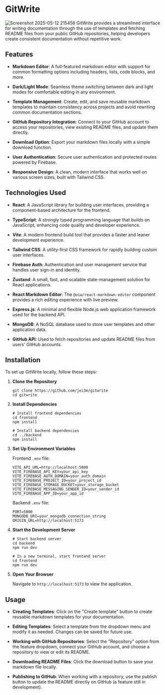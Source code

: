 # GitWrite
 
![Screenshot 2025-05-12 215456](https://github.com/user-attachments/assets/7033c098-7357-4156-9e60-456eb39495bd)
GitWrite provides a streamlined interface for writing documentation through the use of templates and fetching README files from your public GitHub repositories, helping developers create consistent documentation without repetitive work.

## Features

- **Markdown Editor**: A full-featured markdown editor with support for common formatting options including headers, lists, code blocks, and more.

- **Dark/Light Mode**: Seamless theme switching between dark and light modes for comfortable editing in any environment.

- **Template Management**: Create, edit, and save reusable markdown templates to maintain consistency across projects and avoid rewriting common documentation sections.

- **GitHub Repository Integration**: Connect to your GitHub account to access your repositories, view existing README files, and update them directly.

- **Download Option**: Export your markdown files locally with a simple download function.

- **User Authentication**: Secure user authentication and protected routes powered by Firebase.

- **Responsive Design**: A clean, modern interface that works well on various screen sizes, built with Tailwind CSS.

## Technologies Used

- **React**: A JavaScript library for building user interfaces, providing a component-based architecture for the frontend.

- **TypeScript**: A strongly typed programming language that builds on JavaScript, enhancing code quality and developer experience.

- **Vite**: A modern frontend build tool that provides a faster and leaner development experience.

- **Tailwind CSS**: A utility-first CSS framework for rapidly building custom user interfaces.

- **Firebase Auth**: Authentication and user management service that handles user sign-in and identity.

- **Zustand**: A small, fast, and scalable state-management solution for React applications.

- **React Markdown Editor**: The `@uiw/react-markdown-editor` component provides a rich editing experience with live preview.

- **Express.js**: A minimal and flexible Node.js web application framework used for the backend API.

- **MongoDB**: A NoSQL database used to store user templates and other application data.

- **GitHub API**: Used to fetch repositories and update README files from users' GitHub accounts.

## Installation

To set up GitWrite locally, follow these steps:

1. **Clone the Repository**
    
    ```shell
    git clone https://github.com/jei3m/gitwrite
    cd gitwrite
    ```
    
2. **Install Dependencies**
    
    ```shell
    # Install frontend dependencies
    cd frontend
    npm install
    
    # Install backend dependencies
    cd ../backend
    npm install
    ```
    
3. **Set Up Environment Variables**
    
    Frontend `.env` file:
    ```dotenv
    VITE_API_URL=http://localhost:5000
    VITE_FIREBASE_API_KEY=your_api_key
    VITE_FIREBASE_AUTH_DOMAIN=your_auth_domain
    VITE_FIREBASE_PROJECT_ID=your_project_id
    VITE_FIREBASE_STORAGE_BUCKET=your_storage_bucket
    VITE_FIREBASE_MESSAGING_SENDER_ID=your_sender_id
    VITE_FIREBASE_APP_ID=your_app_id
    ```
    
    Backend `.env` file:
    ```dotenv
    PORT=5000
    MONGODB_URI=your_mongodb_connection_string
    ORIGIN_URL=http://localhost:5173
    ```
    
4. **Start the Development Server**
    
    ```shell
    # Start backend server
    cd backend
    npm run dev
    
    # In a new terminal, start frontend server
    cd frontend
    npm run dev
    ```
    
5. **Open Your Browser**
    
    Navigate to `http://localhost:5173` to view the application.
    

## Usage

- **Creating Templates**: Click on the "Create template" button to create reusable markdown templates for your documentation.

- **Editing Templates**: Select a template from the dropdown menu and modify it as needed. Changes can be saved for future use.

- **Working with GitHub Repositories**: Select the "Repository" option from the feature dropdown, connect your GitHub account, and choose a repository to view or edit its README.

- **Downloading README Files**: Click the download button to save your markdown file locally.

- **Publishing to GitHub**: When working with a repository, use the publish button to update the README directly on GitHub (a feature still in development).
